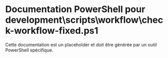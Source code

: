 # Documentation PowerShell pour development\scripts\workflow\check-workflow-fixed.ps1

Cette documentation est un placeholder et doit être générée par un outil PowerShell spécifique.
